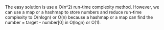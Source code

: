 The easy solution is use a O(n^2) run-time complexity method. However, we can use a map or a hashmap to store numbers and reduce run-time complexity to O(nlogn) or O(n) because a hashmap or a map can find the number = target - number[0] in O(logn) or O(1).
